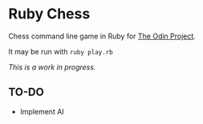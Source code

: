 # Ruby Chess

Chess command line game in Ruby for [The Odin Project](https://www.theodinproject.com/courses/ruby-programming/lessons/ruby-final-project).

It may be run with `ruby play.rb`

*This is a work in progress.*

## TO-DO

- Implement AI
